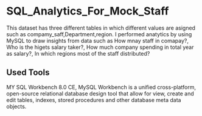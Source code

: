 
# SQL_Analytics_For_Mock_Staff

This dataset has three different tables in which different values are asigned such as compamy_saff,Department,region. I performed anatytics by using MySQL to draw insights from data such as How mnay staff in comapay?, Who is the higets salary taker?, How much company spending in total year as salary?, In which regions most of the staff distributed?


## Used Tools
MY SQL Workbench 8.0 CE,
MySQL Workbench is a unified cross-platform, open-source relational database design tool that allow for view, create and edit tables, indexes, stored procedures and other database meta data objects.